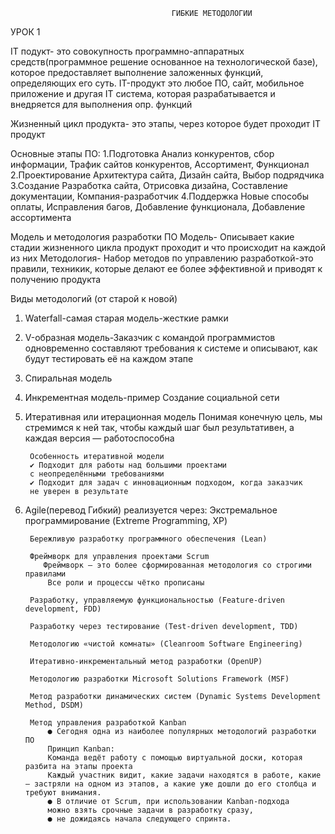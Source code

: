                                         ГИБКИЕ МЕТОДОЛОГИИ

УРОК 1

IT подукт- это совокупность программно-аппаратных средств(программное решение основанное на технологической базе), которое
предоставляет выполнение заложенных функций, определяющих его суть.
IT-продукт это любое ПО, сайт, мобильное приложение и другая  IT система, которая разрабатывается и внедряется для выполнения опр. функций


Жизненный цикл продукта- это этапы, через которое будет проходит IT продукт

Основные этапы ПО:
1.Подготовка
    Анализ конкурентов, сбор информации, Трафик сайтов конкурентов, Ассортимент, Функционал
2.Проектирование
    Архитектура сайта, Дизайн сайта, Выбор подрядчика
3.Создание
    Разработка сайта, Отрисовка дизайна, Составление документации, Компания-разработчик
4.Поддержка
    Новые способы оплаты, Исправления багов, Добавление функционала, Добавление ассортимента

Модель и методология разработки ПО
    Модель- Описывает какие стадии жизненного цикла продукт проходит и что происходит на каждой из них
    Методология- Набор методов по управлению разработкой-это правили, техникик, которые делают ее более эффективной и приводят к получению продукта

Виды методологий (от старой к новой)
1. Waterfall-самая старая модель-жесткие рамки
2. V-образная модель-Заказчик с командой программистов одновременно составляют требования к системе и описывают, как будут тестировать её на каждом этапе
3. Спиральная модель
4. Инкрементная модель-пример Создание социальной сети
5. Итеративная или итерационная модель 
    Понимая конечную цель, мы стремимся к ней так, чтобы каждый
    шаг был результативен, а каждая версия — работоспособна
        
        Особенность итеративной модели
        ✔ Подходит для работы над большими проектами
        с неопределёнными требованиями
        ✔ Подходит для задач с инновационным подходом, когда заказчик
        не уверен в результате

6. Agile(перевод Гибкий)
    реализуется через:
        Экстремальное программирование (Extreme Programming, XP)

        Бережливую разработку программного обеспечения (Lean)

        Фреймворк для управления проектами Scrum
           Фреймворк – это более сформированная методология со строгими правилами
            Все роли и процессы чётко прописаны 

        Разработку, управляемую функциональностью (Feature-driven development, FDD)

        Разработку через тестирование (Test-driven development, TDD)

        Методологию «чистой комнаты» (Cleanroom Software Engineering)

        Итеративно-инкрементальный метод разработки (OpenUP)

        Методологию разработки Microsoft Solutions Framework (MSF)
        
        Метод разработки динамических систем (Dynamic Systems Development Method, DSDM)
        
        Метод управления разработкой Kanban
            ● Cегодня одна из наиболее популярных методологий разработки ПО
            Принцип Kanban:
            Команда ведёт работу с помощью виртуальной доски, которая разбита на этапы проекта
            Каждый участник видит, какие задачи находятся в работе, какие — застряли на одном из этапов, а какие уже дошли до его столбца и требуют внимания.
            ● В отличие от Scrum, при использовании Kanban-подхода
            можно взять срочные задачи в разработку сразу,
            ● не дожидаясь начала следующего спринта.

